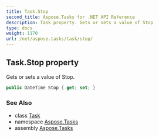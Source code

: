 ```yaml
---
title: Task.Stop
second_title: Aspose.Tasks for .NET API Reference
description: Task property. Gets or sets a value of Stop
type: docs
weight: 1170
url: /net/aspose.tasks/task/stop/
---
```

## Task.Stop property

Gets or sets a value of Stop.

```csharp
public DateTime Stop { get; set; }
```

### See Also

* class [Task](../)
* namespace [Aspose.Tasks](../../task/)
* assembly [Aspose.Tasks](../../../)


